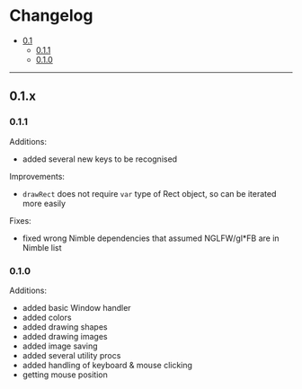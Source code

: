 # Changelog
- [0.1](#0.1.x)
  - [0.1.1](#0.1.1) 
  - [0.1.0](#0.1.0)

---
## 0.1.x

### 0.1.1
Additions:
  - added several new keys to be recognised

Improvements:
  - `drawRect` does not require `var` type of Rect object, so can be iterated
    more easily

Fixes:
  - fixed wrong Nimble dependencies that assumed NGLFW/gl*FB are in Nimble list 

### 0.1.0
Additions:
  - added basic Window handler
  - added colors
  - added drawing shapes
  - added drawing images
  - added image saving
  - added several utility procs
  - added handling of keyboard & mouse clicking
  - getting mouse position